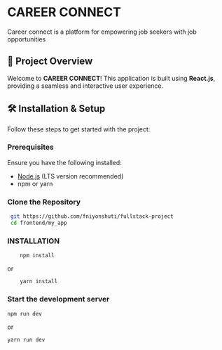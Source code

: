 # CAREER CONNECT

Career connect is a platform for empowering job seekers with job opportunities

## 🚀 Project Overview

Welcome to **CAREER CONNECT**! This application is built using **React.js**, providing a seamless and interactive user experience.

## 🛠️ Installation & Setup

Follow these steps to get started with the project:

### Prerequisites

Ensure you have the following installed:

- [Node.js](https://nodejs.org/) (LTS version recommended)
- npm or yarn

### Clone the Repository

```sh
 git https://github.com/fniyonshuti/fullstack-project
 cd frontend/my_app
```

### INSTALLATION

```
    npm install
```

or

```
    yarn install
```

### Start the development server

```
npm run dev
```

or

```
yarn run dev
```
